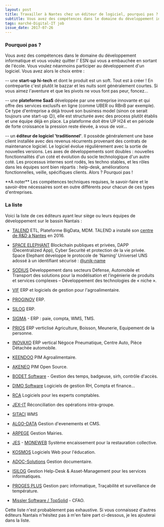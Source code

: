 ```yaml
---
layout: post
title: Travailler à Nantes chez un éditeur de logiciel, pourquoi pas ?
subtitle: Vous avez des compétences dans le domaine du développement informatique et vous voulez participer au développement d'un logiciel qui sera utilisé par des centaines de clients et des milliers d'utilisateurs ? Voici les éditeurs de logiciels installés sur le marché Nantais. A vous de jouer !
tags: marché-Digital-IT job
issue_date: 2017-07-26
---
```


### Pourquoi pas ?

Vous avez des compétences dans le domaine du développement informatique et vous voulez quitter l' ESN qui vous a embauchée en sortant de l'école. Vous voulez néanmoins participer au développement d'un logiciel. Vous avez alors le choix entre :

-- une **start-up hi-tech** et dont le produit est un soft. Tout est à créer ! En contrepartie c'est plutôt le bazzar et les nuits sont généralement courtes. Si vous aimez l'aventure et que les pivots ne vous font pas peur, foncez...  

-- une **plateforme SaaS** développée par une entreprise innovante et qui offre des services exclusifs en ligne (comme UBER ou RBnB par exemple). Ce type d'entreprise a déjà trouvé son business model (sinon ce serait toujours une start-up :wink:), elle est structurée avec des process plutôt établis et une équipe déjà en place. La plateforme doit être UP H24 et en période de forte croissance la pression reste élevée, à vous de voir...  

-- un **éditeur de logiciel 'traditionnel'**. Il possède généralement une base client installée avec des revenus récurrents provenant des contrats de maintenance logiciel. Le logiciel évolue régulièrement avec la sortie de nouvelles versions. Les axes de développements sont doubles : nouvelles fonctionnalités d'un coté et évolution du socle technologique d'un autre coté. Les processus internes sont rodés, les techno stables, et les rôles dans les équipes sont bien répartis : help-desk, améliorations fonctionnelles, veille, spécifiques clients. Alors ? Pourquoi pas !

<p class="alert alert-warning"> **A noter** Les compétences techniques requises, le savoir-faire et le savoir-être nécessaires sont en outre différents pour chacun de ces types d'entreprises.</p>

### La liste 

Voici la liste de ces éditeurs ayant leur siège ou leurs équipes de développement sur le bassin Nantais :

- [TALEND](https://fr.talend.com/) ETL, Plateforme BigData, MDM. TALEND a installé son [centre de R&D à Nantes](http://www.nantes.fr/home/actualites/ville-de-nantes/economie/2016/talend.html) en 2016.
- [SPACE ELEPHANT](https://www.spacelephant.org/) Blockchain publiques et privées, DAPP (Decentralized App), Cyber Securité et protection de la vie privée. Space Elephant développe le protocole de 'Naming' Universel UNS adossé à un identifiant sécurisé : [@unik-name](https://www.unik-name.com)
- [SODIUS](https://www.sodius.com/en/home) Développement dans secteurs Défense, Automobile et Transport des solutions pour la modélisation et l’ingénierie de produits et services complexes – Développement des technologies de « niche ».

- [VIF](http://www.vif.fr/) ERP et logiciels de gestion pour l'agroalimentaire.
- [PROGINOV](http://www.proginov.com/) ERP.
- [SILOG](http://www.silog.fr/) ERP.
- [SIGMA](https://www.sigma.fr/) - ERP : paie, compta, WMS, TMS.
- [PRIOS](http://www.prios.fr/) ERP verticlisé Agriculture, Boisson, Meunerie, Equipement de la personne.
- [INOVAXO](http://www.inovaxo.fr/)  ERP vertical Négoce Pneumatique, Centre Auto, Pièce Détachée automobile.

- [KEENDOO](https://www.keendoo.com/) PIM Agroalimentaire.
- [AKENEO](https://www.akeneo.com/fr/) PIM Open Source.

- [BODET Software](http://www.bodet-software.com/fr/) - Gestion des temps, badgeuse, sirh, contrôle d'accès.
- [DIMO Software](http://www.dimosoftware.fr/) Logiciels de gestion RH, Compta et finance...
- [RCA](https://rca.fr/) Logiciels pour les experts comptables.
- [JEX-IT](http://www.jex-it.fr/accordance-reconciliation-interco-intra-groupe.html) Réconciliation des opérations intra-groupe.
- [SITACI](http://www.sitaci.fr/) WMS
- [ALGO-DATA](http://www.algodata.fr/) Gestion d'evenements et CMS.
- [ARPEGE](http://www.arpege.tm.fr/) Gestion Mairies.
- [JES](https://www.jes.fr/) - [MONEWEB](https://www.jes.fr/nos-solutions/moneweb/) Système encaissement pour la restauration collective.
- [KOSMOS](https://www.kosmos.fr/) Logiciels Web pour l'éducation.
- [ADOC-Solutions](https://www.adoc-solutions.eu/) Gestion documentaire.

- [ISILOG](https://www.isilog.fr/) Gestion Help-Desk & Asset-Management pour les services informatiques.
- [PROGES PLUS](https://www.proges.com/) Gestion parc informatique, Traçabilité et surveillance de température.

- [Missler Software / TopSolid](http://www.topsolid.fr/) - CFAO.

Cette liste n'est probablement pas exhaustive. Si vous connaissez d'autres éditeurs Nantais n'hésitez pas à m'en faire part ci-dessous, je les ajouterai dans la liste.
